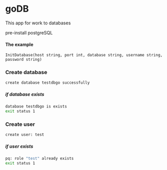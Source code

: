 # goDB
This app for work to databases

pre-install postgreSQL

#### The example
```
InitDatabase(host string, port int, database string, username string, password string)
```


### Create database
```bash
create database testdbgo successfully
```
##### if database exists
```bash
database testdbgo is exists
exit status 1
```


### Create user
```bash
create user: test
```
##### if user exists
```bash
pq: role "test" already exists
exit status 1
```